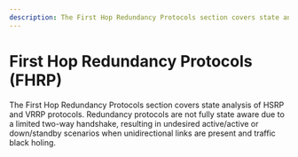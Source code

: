 ```yaml
---
description: The First Hop Redundancy Protocols section covers state analysis of HSRP and VRRP protocols. Redundancy protocols are not fully state aware due to...
---
```


# First Hop Redundancy Protocols (FHRP)

The First Hop Redundancy Protocols section covers state analysis of HSRP and VRRP protocols. Redundancy protocols are not fully state aware due to a limited two-way handshake, resulting in undesired active/active or down/standby scenarios when unidirectional links are present and traffic black holing.
